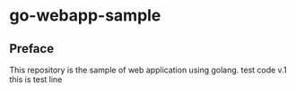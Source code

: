 # go-webapp-sample



## Preface
This repository is the sample of web application using golang.
test code v.1
this is test line

